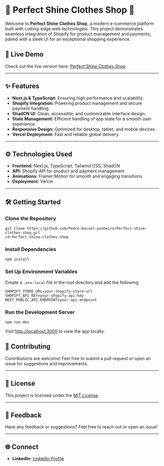   <h1>🌟 Perfect Shine Clothes Shop 🌟</h1>
  <p>
    Welcome to <strong>Perfect Shine Clothes Shop</strong>, a modern e-commerce platform built with cutting-edge web technologies. This project demonstrates seamless integration of Shopify for product management and payments, paired with a sleek UI for an exceptional shopping experience.
  </p>

  <h2>🚀 Live Demo</h2>
  <p>
    Check out the live version here: 
    <a href="https://perfect-shine-clothes-shop.vercel.app/" target="_blank">
      Perfect Shine Clothes Shop
    </a>
  </p>

  <hr>

  <h2>✨ Features</h2>
  <ul>
    <li><strong>Next.js & TypeScript:</strong> Ensuring high performance and scalability.</li>
    <li><strong>Shopify Integration:</strong> Powering product management and secure payment handling.</li>
    <li><strong>ShadCN UI:</strong> Clean, accessible, and customizable interface design.</li>
    <li><strong>State Management:</strong> Efficient handling of app state for a smooth user experience.</li>
    <li><strong>Responsive Design:</strong> Optimized for desktop, tablet, and mobile devices.</li>
    <li><strong>Vercel Deployment:</strong> Fast and reliable global delivery.</li>
  </ul>

  <hr>

  <h2>⚙️ Technologies Used</h2>
  <ul>
    <li><strong>Frontend:</strong> Next.js, TypeScript, Tailwind CSS, ShadCN</li>
    <li><strong>API:</strong> Shopify API for product and payment management</li>
    <li><strong>Animations:</strong> Framer Motion for smooth and engaging transitions</li>
    <li><strong>Deployment:</strong> Vercel</li>
  </ul>

  <hr>

  <h2>🛠️ Getting Started</h2>
  <h3>Clone the Repository</h3>
  <pre><code>git clone https://github.com/Pedro-maciel-pinheiro/Perfect-shine-clothes-shop.git
cd Perfect-shine-clothes-shop
</code></pre>

  <h3>Install Dependencies</h3>
  <pre><code>npm install</code></pre>

  <h3>Set Up Environment Variables</h3>
  <p>Create a <code>.env.local</code> file in the root directory and add the following:</p>
  <pre><code>SHOPIFY_STORE_URL=your-shopify-store-url
SHOPIFY_API_KEY=your-shopify-api-key
NEXT_PUBLIC_API_ENDPOINT=your-api-endpoint
</code></pre>

  <h3>Run the Development Server</h3>
  <pre><code>npm run dev</code></pre>
  <p>Visit <a href="http://localhost:3000" target="_blank">http://localhost:3000</a> to view the app locally.</p>

  <h2>📜 Contributing</h2>
  <p>Contributions are welcome! Feel free to submit a pull request or open an issue for suggestions and improvements.</p>

  <hr>

  <h2>📝 License</h2>
  <p>This project is licensed under the <a href="LICENSE">MIT License</a>.</p>

  <hr>

  <h2>💬 Feedback</h2>
  <p>Have any feedback or suggestions? Feel free to reach out or open an issue!</p>

  <hr>

  <h2>🌐 Connect</h2>
  <ul>
    <li><strong>LinkedIn:</strong> <a href="https://www.linkedin.com/in/jpmp1998" target="_blank">LinkedIn Profile</a></li>
  </ul>
